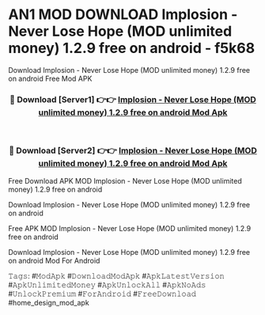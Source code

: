 # AN1 MOD DOWNLOAD Implosion - Never Lose Hope (MOD unlimited money) 1.2.9 free on android - f5k68
Download Implosion - Never Lose Hope (MOD unlimited money) 1.2.9 free on android Free Mod APK

<div align="center">
<h3>🔴 Download [Server1] 👉👉 <a href="https://apk-comot.site?title=Implosion_-_Never_Lose_Hope_(MOD_unlimited_money)_1.2.9_free_on_android">Implosion - Never Lose Hope (MOD unlimited money) 1.2.9 free on android Mod Apk</a></h3><br>

<h3>🔴 Download [Server2] 👉👉 <a href="https://apk-comot.site?title=Implosion_-_Never_Lose_Hope_(MOD_unlimited_money)_1.2.9_free_on_android">Implosion - Never Lose Hope (MOD unlimited money) 1.2.9 free on android Mod Apk</a></h3>
</div>


Free Download APK MOD Implosion - Never Lose Hope (MOD unlimited money) 1.2.9 free on android

Download Implosion - Never Lose Hope (MOD unlimited money) 1.2.9 free on android 

Free APK MOD Implosion - Never Lose Hope (MOD unlimited money) 1.2.9 free on android 

Download Implosion - Never Lose Hope (MOD unlimited money) 1.2.9 free on android Mod For Android

𝚃𝚊𝚐𝚜: #𝙼𝚘𝚍𝙰𝚙𝚔 #𝙳𝚘𝚠𝚗𝚕𝚘𝚊𝚍𝙼𝚘𝚍𝙰𝚙𝚔 #𝙰𝚙𝚔𝙻𝚊𝚝𝚎𝚜𝚝𝚅𝚎𝚛𝚜𝚒𝚘𝚗 #𝙰𝚙𝚔𝚄𝚗𝚕𝚒𝚖𝚒𝚝𝚎𝚍𝙼𝚘𝚗𝚎𝚢 #𝙰𝚙𝚔𝚄𝚗𝚕𝚘𝚌𝚔𝙰𝚕𝚕 #𝙰𝚙𝚔𝙽𝚘𝙰𝚍𝚜 #𝚄𝚗𝚕𝚘𝚌𝚔𝙿𝚛𝚎𝚖𝚒𝚞𝚖 #𝙵𝚘𝚛𝙰𝚗𝚍𝚛𝚘𝚒𝚍 #𝙵𝚛𝚎𝚎𝙳𝚘𝚠𝚗𝚕𝚘𝚊𝚍 #home_design_mod_apk